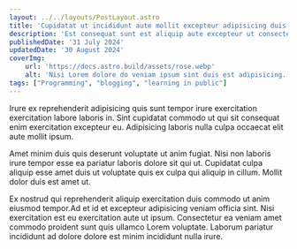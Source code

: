 ```yaml
---
layout: ../../layouts/PostLayout.astro
title: 'Cupidatat ut incididunt aute mollit excepteur adipisicing duis enim officia pariatur qui.'
description: 'Est consequat sunt est aliquip aute excepteur ut consectetur minim exercitation laboris. Ullamco exercitation mollit irure mollit veniam eu cillum.'
publishedDate: '31 July 2024'
updatedDate: '30 August 2024'
coverImg:
    url: 'https://docs.astro.build/assets/rose.webp'
    alt: 'Nisi Lorem dolore do veniam ipsum sint duis est adipisicing.'
tags: ["Programming", "blogging", "learning in public"]
---
```

Irure ex reprehenderit adipisicing quis sunt tempor irure exercitation exercitation labore laboris in. Sint cupidatat commodo ut qui sit consequat enim exercitation excepteur eu. Adipisicing laboris nulla culpa occaecat elit aute mollit ipsum.

Amet minim duis quis deserunt voluptate ut anim fugiat. Nisi non laboris irure tempor esse ea pariatur laboris dolore sit qui ut. Cupidatat culpa aliquip esse amet duis ut voluptate quis ex culpa qui aliquip in cillum. Mollit dolor duis est amet ut.

Ex nostrud qui reprehenderit aliquip exercitation duis commodo ut anim eiusmod tempor.Ad et id et excepteur adipisicing veniam officia sint. Nisi exercitation est eu exercitation aute ut ipsum. Consectetur ea veniam amet commodo proident sunt quis ullamco Lorem voluptate. Laborum pariatur incididunt ad dolore dolore est minim incididunt nulla irure.
